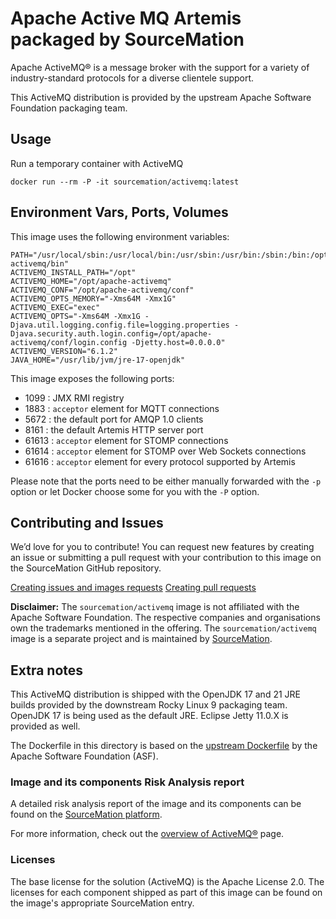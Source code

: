 # Apache Active MQ Artemis packaged by SourceMation

Apache ActiveMQ® is a message broker with the support for a variety of
industry-standard protocols for a diverse clientele support.

This ActiveMQ distribution is provided by the upstream Apache Software
Foundation packaging team.

## Usage

Run a temporary container with ActiveMQ

```
docker run --rm -P -it sourcemation/activemq:latest
```

## Environment Vars, Ports, Volumes

This image uses the following environment variables:

```
PATH="/usr/local/sbin:/usr/local/bin:/usr/sbin:/usr/bin:/sbin:/bin:/opt/apache-activemq/bin"
ACTIVEMQ_INSTALL_PATH="/opt"
ACTIVEMQ_HOME="/opt/apache-activemq"
ACTIVEMQ_CONF="/opt/apache-activemq/conf"
ACTIVEMQ_OPTS_MEMORY="-Xms64M -Xmx1G"
ACTIVEMQ_EXEC="exec"
ACTIVEMQ_OPTS="-Xms64M -Xmx1G -Djava.util.logging.config.file=logging.properties -Djava.security.auth.login.config=/opt/apache-activemq/conf/login.config -Djetty.host=0.0.0.0"
ACTIVEMQ_VERSION="6.1.2"
JAVA_HOME="/usr/lib/jvm/jre-17-openjdk"
```

This image exposes the following ports:

- 1099 : JMX RMI registry
- 1883 : `acceptor` element for MQTT connections
- 5672 : the default port for AMQP 1.0 clients
- 8161 : the default Artemis HTTP server port
- 61613 : `acceptor` element for STOMP connections
- 61614 : `acceptor` element for STOMP over Web Sockets connections
- 61616 : `acceptor` element for every protocol supported by Artemis

Please note that the ports need to be either manually forwarded with the
`-p` option or let Docker choose some for you with the `-P` option.

## Contributing and Issues

We’d love for you to contribute! You can request new features by
creating an issue or submitting a pull request with your contribution to
this image on the SourceMation GitHub repository.

[Creating issues and images requests](https://github.com/SourceMation/images/issues/new/choose)
[Creating pull requests](https://github.com/SourceMation/images/compare)

**Disclaimer:** The `sourcemation/activemq` image is not affiliated with the
Apache Software Foundation. The respective companies and organisations own the
trademarks mentioned in the offering. The `sourcemation/activemq` image is a
separate project and is maintained by [SourceMation](https://sourcemation.com).

## Extra notes

This ActiveMQ distribution is shipped with the OpenJDK 17 and 21 JRE builds
provided by the downstream Rocky Linux 9 packaging team. OpenJDK 17 is being
used as the default JRE. Eclipse Jetty 11.0.X is provided as well.

The Dockerfile in this directory is based on the [upstream
Dockerfile](https://github.com/apache/activemq/blob/main/assembly/src/docker/Dockerfile)
by the Apache Software Foundation (ASF).

### Image and its components Risk Analysis report

A detailed risk analysis report of the image and its components can be
found on the [SourceMation
platform](https://www.sourcemation.com/).

For more information, check out the [overview of
ActiveMQ®](https://activemq.apache.org/) page.

### Licenses

The base license for the solution (ActiveMQ) is the Apache License 2.0. The
licenses for each component shipped as part of this image can be found on the
image's appropriate SourceMation entry.
